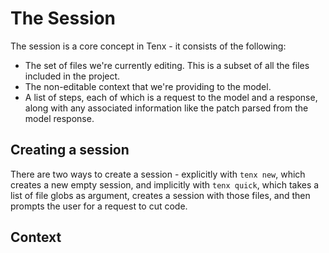 # The Session

The session is a core concept in Tenx - it consists of the following:

- The set of files we're currently editing. This is a subset of all the files
  included in the project.
- The non-editable context that we're providing to the model.
- A list of steps, each of which is a request to the model and a response,
  along with any associated information like the patch parsed from the model
  response.

## Creating a session

There are two ways to create a session - explicitly with `tenx new`, which
creates a new empty session, and implicitly with `tenx quick`, which takes a
list of file globs as argument, creates a session with those files, and then
prompts the user for a request to cut code.


## Context
